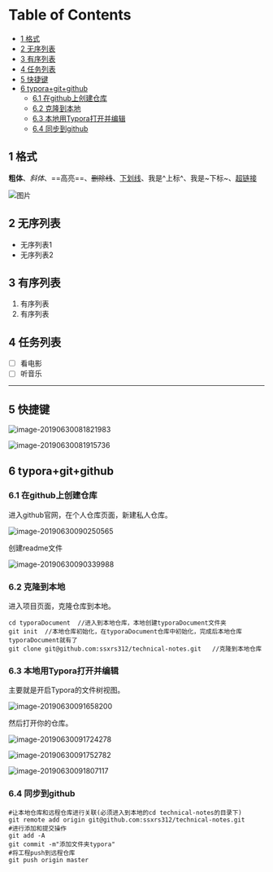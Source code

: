 # Table of Contents

  * [1  格式](#1--格式)
  * [2  无序列表](#2--无序列表)
  * [3  有序列表](#3--有序列表)
  * [4  任务列表](#4--任务列表)
  * [5  快捷键](#5--快捷键)
  * [6  typora+git+github](#6--typoragitgithub)
    * [6.1 在github上创建仓库](#61-在github上创建仓库)
    * [6.2 克隆到本地](#62-克隆到本地)
    * [6.3 本地用Typora打开并编辑](#63-本地用typora打开并编辑)
    * [6.4 同步到github](#64-同步到github)


## 1  格式

  **粗体**、*斜体*、==高亮==、~~删除线~~、<u>下划线</u>、我是^上标^、我是~下标~、[超链接](http://www.baidu.com)

  ![图片](https://img3.doubanio.com/view/movie_poster_cover/lpst/public/p2411953504.jpg)

## 2  无序列表

  - 无序列表1
  - 无序列表2

## 3  有序列表

  1. 有序列表
  2. 有序列表

## 4  任务列表

  - [ ] 看电影
  - [ ] 听音乐
---------------------

## 5  快捷键

![image-20190630081821983](http://ww1.sinaimg.cn/large/006tNc79ly1g4iy3s797aj30r50hutg7.jpg)

![image-20190630081915736](http://ww1.sinaimg.cn/large/006tNc79ly1g4iy3t2xe5j30qt0din1z.jpg)

## 6  typora+git+github

### 6.1 在github上创建仓库

进入github官网，在个人仓库页面，新建私人仓库。

![image-20190630090250565](http://ww3.sinaimg.cn/large/006tNc79ly1g4iy3tfm8jj30ls0i9goq.jpg)

创建readme文件

![image-20190630090339988](http://ww4.sinaimg.cn/large/006tNc79ly1g4iy3ty6vuj30ry07xq5b.jpg)

### 6.2 克隆到本地

进入项目页面，克隆仓库到本地。

```
cd typoraDocument  //进入到本地仓库，本地创建typoraDocument文件夹
git init  //本地仓库初始化，在typoraDocument仓库中初始化，完成后本地仓库typoraDocument就有了
git clone git@github.com:ssxrs312/technical-notes.git   //克隆到本地仓库
```

### 6.3 本地用Typora打开并编辑

主要就是开启Typora的文件树视图。

![image-20190630091658200](http://ww1.sinaimg.cn/large/006tNc79ly1g4iy3ucfbrj30h80ac79n.jpg)

然后打开你的仓库。

![image-20190630091724278](http://ww1.sinaimg.cn/large/006tNc79ly1g4iy3utcuuj30il0ghaas.jpg)

![image-20190630091752782](http://ww1.sinaimg.cn/large/006tNc79ly1g4iy3ves1hj30hs09wgp8.jpg)

![image-20190630091807117](http://ww2.sinaimg.cn/large/006tNc79ly1g4iy3vv8stj30hw0ga75u.jpg)

### 6.4 同步到github

```
#让本地仓库和远程仓库进行关联(必须进入到本地的cd technical-notes的目录下)
git remote add origin git@github.com:ssxrs312/technical-notes.git
#进行添加和提交操作
git add -A
git commit -m"添加文件夹typora"
#将工程push到远程仓库
git push origin master
```

